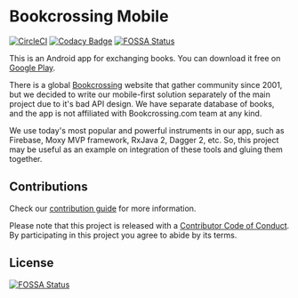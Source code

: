 # Bookcrossing Mobile

[![CircleCI](https://circleci.com/gh/fobo66/BookcrossingMobile.svg?style=shield)](https://circleci.com/gh/fobo66/BookcrossingMobile)
[![Codacy Badge](https://api.codacy.com/project/badge/Grade/21092b6171274378869e5cbbab93f57e)](https://www.codacy.com/manual/fobo66/BookcrossingMobile?utm_source=github.com&amp;utm_medium=referral&amp;utm_content=fobo66/BookcrossingMobile&amp;utm_campaign=Badge_Grade)
[![FOSSA Status](https://app.fossa.io/api/projects/git%2Bgithub.com%2Ffobo66%2FBookcrossingMobile.svg?type=shield)](https://app.fossa.io/projects/git%2Bgithub.com%2Ffobo66%2FBookcrossingMobile?ref=badge_shield)

This is an Android app for exchanging books. You can download it free on [Google Play](https://play.google.com/store/apps/details?id=com.bookcrossing.mobile).

There is a global [Bookcrossing](https://www.bookcrossing.com) website that gather community since 2001, but we decided to
write our mobile-first solution separately of the main project due to it's bad API design. We have separate database of books,
and the app is not affiliated with Bookcrossing.com team at any kind.

We use today's most popular and powerful instruments in our app, such as Firebase, Moxy MVP framework,
RxJava 2, Dagger 2, etc. So, this project may be useful as an example on integration of these tools
and gluing them together.

## Contributions

Check our [contribution guide](/contributing) for more information.

Please note that this project is released with a [Contributor Code of Conduct](CODE_OF_CONDUCT.md).
By participating in this project you agree to abide by its terms.

## License

[![FOSSA Status](https://app.fossa.io/api/projects/git%2Bgithub.com%2Ffobo66%2FBookcrossingMobile.svg?type=large)](https://app.fossa.io/projects/git%2Bgithub.com%2Ffobo66%2FBookcrossingMobile?ref=badge_large)
